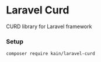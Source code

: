 # Laravel Curd

CURD library for Laravel framework

### Setup

```shell
composer require kain/laravel-curd
```